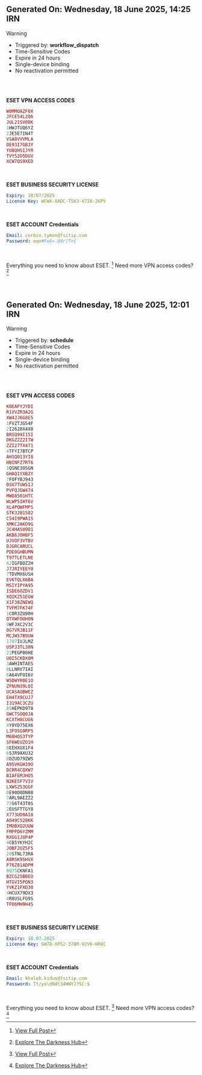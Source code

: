 
#

## Generated On: Wednesday, 18 June 2025, 14:25 IRN

> [!WARNING]
>
> - Triggered by: **workflow_dispatch**
> - Time-Sensitive Codes
> - Expire in 24 hours
> - Single-device binding
> - No reactivation permitted <br><br/>

<br/>

**ESET VPN ACCESS CODES**

```ruby
W0MMOAZF0X
JFCE54L2Q6
JUL21SV0DK
1HWJTUQ6YZ
2JE5E7IN4T
VSA8VVVMLA
OE93I7GB3Y
YU8QHSIJYR
TVY52D5DUV
XCW7QS9XED
```

<br/>

**ESET BUSINESS SECURITY LICENSE**

```yml
Expiry: 18/07/2025
License Key: WCWX-XADC-TS63-X728-26PV
```

<br/>

**ESET ACCOUNT Credentials**

```yml
Email: corbin.tymon@fsitip.com
Password: oqx#Fo6=.@4r]Tn{
```

<br/>

Everything you need to know about ESET. [^1]
Need more VPN access codes? [^2]

<br/>

#

## Generated On: Wednesday, 18 June 2025, 12:01 IRN

> [!WARNING]
>
> - Triggered by: **schedule**
> - Time-Sensitive Codes
> - Expire in 24 hours
> - Single-device binding
> - No reactivation permitted <br><br/>

<br/>

**ESET VPN ACCESS CODES**

```ruby
K0EAFYJYDI
R1VVZR3A2G
XW4JJ6G8E5
1FVZTJG54F
2I2620X4X8
BRSQ99I15I
DKGZZZ2ITW
ZZI27TX471
4TFYI7BTCP
AH1Q013YI8
HBINFZ7RT6
1QSNE3OSGN
GHAQ1YXB2Y
7FOFYBJ943
OSU7TUWSIJ
PVFQJGW474
MWO8501HTC
WLWP5IHT6V
XL4PQWFMPS
STK32B1582
C54I9PWA1S
XMKC2AKO9G
JC4HA5U9O1
AKB6JOHBF5
UJVOF3VTBV
DJGRCARUCL
PDE0GHBUMN
T97TLETLNE
62IGFBOZ2H
J7JRIYEEY0
7TDVMX6USH
EV6TQLX6BA
MSIYIPYA95
ISDE6OZDV1
XQIKZ51EGW
X1F38ZNEWQ
TVFM7FK74F
1C8R3ZU90H
QTXWFOUH0N
9WFJXC2V3C
OG7VRJB11F
MCJW57B9UW
1707IUJLMZ
U5PJ3TL38N
22PEGP86HE
U0I5CKDX0M
3AWHINTAES
8LLNRV7IAI
6A64VFOI6V
W5DWYR0E1O
ZFNUN39LOI
UCASAOBWEZ
EH4TX9CUJ7
I319AC3CZU
85HEPKD9T8
GWCTSOQ0JA
KCXTH8CUG6
4Y0YD75EX6
L3FOSG9RP5
M68HQS3TYP
SF6WEUZO1H
0EEHXUX1F4
6SJR9AXU32
8DZUD79ZWS
A95VKGH39O
DCRR4CQXW7
BIAFEMJHO5
N2KE5F7VIV
LXWSZS3GGF
0E90D0DN08
7ARL9AEZZ2
75S6T43T0S
2EUSFTTGY8
X773UD9AI8
AO49C528KK
IMUBXQ2UUW
FMPPD6YZMM
RXGG1JUP4P
4CB5YKYH2C
JOBF2UZSF5
20STNL73RA
A8RSK95HVX
P76Z81ADPM
0O75CKNFA1
BZCG25BBEO
HTGVI5PON3
YVKZ1FXD30
4HCUX79DX3
4R8USLFG9S
TFO6MH9H4S
```

<br/>

**ESET BUSINESS SECURITY LICENSE**

```yml
Expiry: 18.07.2025
License Key: GW78-XPS2-37BR-92V6-HR8C
```

<br/>

**ESET ACCOUNT Credentials**

```yml
Email: khaleb.kidus@fsitip.com
Password: Tt/yo\dNdt34WWYJ?SC:$
```

<br/>

Everything you need to know about ESET. [^1]
Need more VPN access codes? [^2]


[^1]: [View Full Post](https://t.me/F_NiREvil/2113)
[^2]: [Explore The Darkness Hub](https://t.me/Eset_key_trial)
